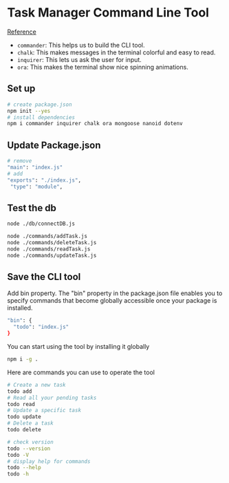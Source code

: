 # Task Manager Command Line Tool

[Reference](https://www.freecodecamp.org/news/nodejs-tutorial-build-a-task-manager-cli-tool/)

- `commander`: This helps us to build the CLI tool.
- `chalk`: This makes messages in the terminal colorful and easy to read.
- `inquirer`: This lets us ask the user for input.
- `ora`: This makes the terminal show nice spinning animations.

## Set up

```bash
# create package.json
npm init --yes
# install dependencies
npm i commander inquirer chalk ora mongoose nanoid dotenv
```

## Update Package.json

```bash
# remove
"main": "index.js"
# add
"exports": "./index.js",
 "type": "module",
```

## Test the db

```bash
node ./db/connectDB.js
```

```bash
node ./commands/addTask.js
node ./commands/deleteTask.js
node ./commands/readTask.js
node ./commands/updateTask.js
```

## Save the CLI tool

Add bin property. The "bin" property in the package.json file enables you to specify commands that become globally accessible once your package is installed.

```bash
"bin": {
  "todo": "index.js"
}
```

You can start using the tool by installing it globally

```bash
npm i -g .
```

Here are commands you can use to operate the tool

```bash
# Create a new task
todo add
# Read all your pending tasks
todo read
# Update a specific task
todo update
# Delete a task
todo delete

# check version
todo --version
todo -V
# display help for commands
todo --help
todo -h
```
